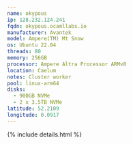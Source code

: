 ```yaml
---
name: okypous
ip: 128.232.124.241
fqdn: okypous.ocamllabs.io
manufacturer: Avantek
model: Ampere(TM) Mt Snow
os: Ubuntu 22.04
threads: 80
memory: 256GB
processor: Ampere Altra Processor ARMv8
location: Caelum
notes: Cluster worker
pool: linux-arm64
disks:
  - 900GB NVMe
  - 2 x 3.5TB NVMe
latitude: 52.2109
longitude: 0.0917
---
```

{% include details.html %} 

